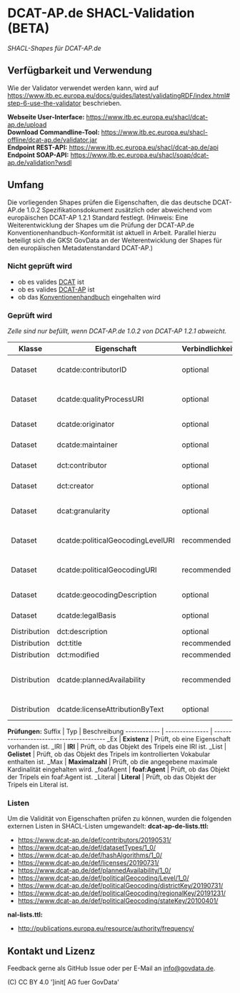 # DCAT-AP.de SHACL-Validation (BETA)
*SHACL-Shapes für DCAT-AP.de*

## Verfügbarkeit und Verwendung
Wie der Validator verwendet werden kann, wird auf https://www.itb.ec.europa.eu/docs/guides/latest/validatingRDF/index.html#step-6-use-the-validator beschrieben.

**Webseite User-Interface:** https://www.itb.ec.europa.eu/shacl/dcat-ap.de/upload  
**Download Commandline-Tool:** https://www.itb.ec.europa.eu/shacl-offline/dcat-ap.de/validator.jar  
**Endpoint REST-API:** https://www.itb.ec.europa.eu/shacl/dcat-ap.de/api  
**Endpoint SOAP-API:** https://www.itb.ec.europa.eu/shacl/soap/dcat-ap.de/validation?wsdl  

## Umfang
Die vorliegenden Shapes prüfen die Eigenschaften, die das deutsche DCAT-AP.de 1.0.2 Spezifikationsdokument zusätzlich oder abweichend vom europäischen DCAT-AP 1.2.1 Standard festlegt. (Hinweis: Eine Weiterentwicklung der Shapes um die Prüfung der DCAT-AP.de Konventionenhandbuch-Konformität ist aktuell in Arbeit. Parallel hierzu beteiligt sich die GKSt GovData an der Weiterentwicklung der Shapes für den europäischen Metadatenstandard DCAT-AP.)   

### Nicht geprüft wird
- ob es valides [DCAT](https://www.w3.org/TR/vocab-dcat/) ist
- ob es valides [DCAT-AP](https://github.com/SEMICeu/DCAT-AP) ist
- ob das [Konventionenhandbuch](https://www.dcat-ap.de/def/) eingehalten wird

### Geprüft wird
*Zelle sind nur befüllt, wenn DCAT-AP.de 1.0.2 von DCAT-AP 1.2.1 abweicht.*

Klasse  | Eigenschaft                       | Verbindlichkeit | Range         | Card. | Shape (_Prüfung)
--------|-----------------------------------|-----------------|---------------|-------|----------------------------
Dataset | dcatde:contributorID              | optional        | rdfs:Resource | 0..n  | Dataset_Spec_contributorID_Ex<br>Dataset_Spec_contributorID_IRI<br>Dataset_Spec_contributorID_List
Dataset | dcatde:qualityProcessURI          | optional        | rdfs:Resource | 0..1  | Dataset_Spec_qualityProcessURI_Ex<br>Dataset_Spec_qualityProcessURI_Max<br>Dataset_Spec_qualityProcessURI_IRI
Dataset | dcatde:originator                 | optional        | foaf:Agent    | 0..n  | Dataset_Spec_originator_Ex<br>Dataset_Spec_originator_foafAgent
Dataset | dcatde:maintainer                 | optional        | foaf:Agent    | 0..n  | Dataset_Spec_maintainer_Ex<br>Dataset_Spec_maintainer_foafAgent
Dataset | dct:contributor                   | optional        | foaf:Agent    | 0..n  | Dataset_Spec_contributor_Ex<br>Dataset_Spec_contributor_foafAgent
Dataset | dct:creator                       | optional        | foaf:Agent    | 0..n  | Dataset_Spec_creator_Ex<br>Dataset_Spec_creator_foafAgent
Dataset | dcat:granularity                  | optional        | skos:Concept  | 0..1  | Dataset_Spec_granularity_Ex<br>Dataset_Spec_granularity_Max<br>Dataset_Spec_granularity_IRI
Dataset | dcatde:politicalGeocodingLevelURI | recommended     | rdfs:Resource | 0..n  | Dataset_Spec_politicalGeocodingLevelURI_Ex<br>Dataset_Spec_politicalGeocodingLevelURI_IRI<br>Dataset_Spec_politicalGeocodingLevelURI_List
Dataset | dcatde:politicalGeocodingURI      | recommended     | rdfs:Resource | 0..n  | Dataset_Spec_politicalGeocodingURI_Ex<br>Dataset_Spec_politicalGeocodingURI_IRI<br>Dataset_Spec_politicalGeocodingURI_List
Dataset | dcatde:geocodingDescription       | optional        | rdfs:Literal  | 0..n  | Dataset_Spec_geocodingDescription_Ex<br>Dataset_Spec_geocodingDescription_Literal
Dataset | dcatde:legalBasis                 | optional        | rdfs:Literal  | 0..n  | Dataset_Spec_legalBasis_Ex<br>Dataset_Spec_legalBasis_Literal
Distribution | dct:description                 | optional     |               |       | Distribution_Spec_dct_description_Ex
Distribution | dct:title                       | recommended  |               |       | Distribution_Spec_dct_title_Ex
Distribution | dct:modified                    | recommended  |               |       | Distribution_Spec_dct_modified_Ex
Distribution | dcatde:plannedAvailability      | recommended  | rdfs:Resource | 0..1  | Distribution_Spec_plannedAvailability_Ex<br>Distribution_Spec_plannedAvailability_Max<br>Distribution_Spec_plannedAvailability_IRI<br>Distribution_Spec_plannedAvailability_List
Distribution | dcatde:licenseAttributionByText | optional     | rdfs:Literal  | 0..n  | Distribution_Spec_licenseAttributionByText_Ex<br>Distribution_Spec_licenseAttributionByText_Literal

**Prüfungen:**
Suffix       | Typ             | Beschreibung
------------ | --------------- | ----------------------------------------
_Ex          | **Existenz**    | Prüft, ob eine Eigenschaft vorhanden ist.
_IRI         | **IRI**         | Prüft, ob das Objekt des Tripels eine IRI ist.
_List        | **Gelistet**    | Prüft, ob das Objekt des Tripels im kontrollierten Vokabular enthalten ist.
_Max         | **Maximalzahl** | Prüft, ob die angegebene maximale Kardinalität eingehalten wird.
_foafAgent   | **foaf:Agent**  | Prüft, ob das Objekt der Tripels ein foaf:Agent ist.
_Literal     | **Literal**     | Prüft, ob das Objekt der Tripels ein Literal ist.

### Listen
Um die Validität von Eigenschaften prüfen zu können, wurden die folgenden externen Listen in SHACL-Listen umgewandelt:
**dcat-ap-de-lists.ttl:**
- https://www.dcat-ap.de/def/contributors/20190531/
- https://www.dcat-ap.de/def/datasetTypes/1_0/
- https://www.dcat-ap.de/def/hashAlgorithms/1_0/
- https://www.dcat-ap.de/def/licenses/20190731/
- https://www.dcat-ap.de/def/plannedAvailability/1_0/
- https://www.dcat-ap.de/def/politicalGeocoding/Level/1_0/
- https://www.dcat-ap.de/def/politicalGeocoding/districtKey/20190731/
- https://www.dcat-ap.de/def/politicalGeocoding/regionalKey/20191231/
- https://www.dcat-ap.de/def/politicalGeocoding/stateKey/20100401/

**nal-lists.ttl:**
- http://publications.europa.eu/resource/authority/frequency/


## Kontakt und Lizenz
Feedback gerne als GitHub Issue oder per E-Mail an info@govdata.de.

(C) CC BY 4.0 ']init[ AG fuer GovData'
